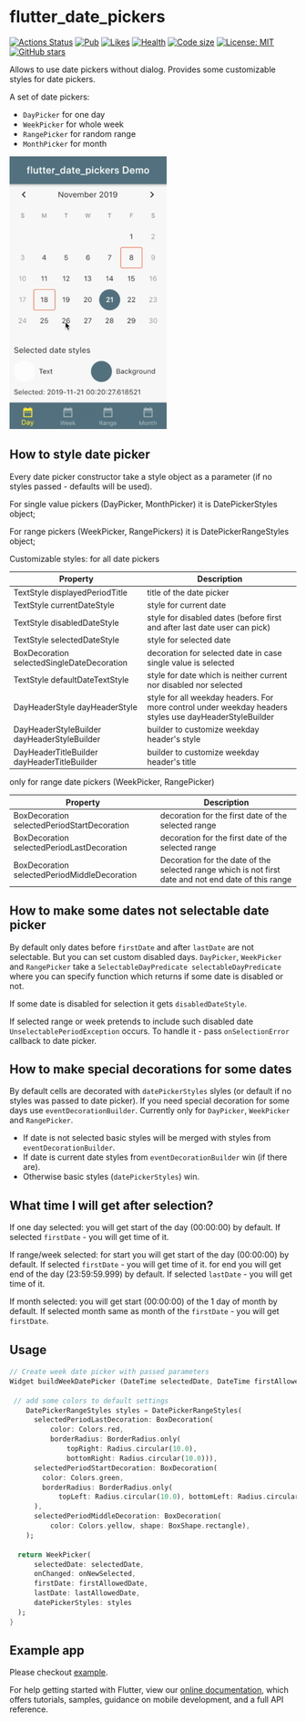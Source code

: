 # flutter_date_pickers  
  
[![Actions Status](https://github.com/MariaMelnik/flutter_date_pickers/workflows/Test/badge.svg)](https://github.com/MariaMelnik/flutter_date_pickers/actions)
[![Pub](https://img.shields.io/pub/v/flutter_date_pickers.svg)](https://pub.dev/packages/flutter_date_pickers)
[![Likes](https://img.shields.io/badge/dynamic/json?color=blue&label=likes&query=likes&url=http://www.pubscore.gq/likes?package=flutter_date_pickers&style=flat-square&cacheSeconds=90000)](https://pub.dev/packages/flutter_date_pickers)
[![Health](https://img.shields.io/badge/dynamic/json?color=blue&label=health&query=pub_points&url=http://www.pubscore.gq/pub-points?package=flutter_date_pickers&style=flat-square&cacheSeconds=90000)](https://pub.dev/packages/flutter_date_pickers/score)
[![Code size](https://img.shields.io/github/languages/code-size/MariaMelnik/flutter_date_pickers?logo=github&logoColor=white)](https://github.com/MariaMelnik/flutter_date_pickers)
[![License: MIT](https://img.shields.io/badge/license-MIT-purple.svg)](https://opensource.org/licenses/MIT)
[![GitHub stars](https://img.shields.io/github/stars/MariaMelnik/flutter_date_pickers?style=social)](https://github.com/MariaMelnik/flutter_date_pickers/)
<!--[![Coverage](https://codecov.io/gh/MariaMelnik/flutter_date_pickers/branch/master/graph/badge.svg)](https://codecov.io/gh/MariaMelnik/flutter_date_pickers)
[![effective_dart](https://img.shields.io/badge/style-effective_dart-40c4ff.svg)](https://github.com/tenhobi/effective_dart)-->
  
  
Allows to use date pickers without dialog.
Provides some customizable styles for date pickers.

A set of date pickers:
* `DayPicker` for one day
* `WeekPicker` for whole week
* `RangePicker` for random range
* `MonthPicker` for month

![](demoDatePickers2.gif)

## How to style date picker
Every date picker constructor take a style object as a parameter (if no styles passed - defaults will be used).

For single value pickers (DayPicker, MonthPicker) it is DatePickerStyles object;

For range pickers (WeekPicker, RangePickers) it is DatePickerRangeStyles object;

Customizable styles:
for all date pickers

| Property | Description |
|---|---|
| TextStyle displayedPeriodTitle | title of the date picker |
| TextStyle currentDateStyle | style for current date |
| TextStyle disabledDateStyle | style for disabled dates (before first and after last date user can pick) |
| TextStyle selectedDateStyle | style for selected date |
| BoxDecoration selectedSingleDateDecoration | decoration for selected date in case single value is selected |
| TextStyle defaultDateTextStyle | style for date which is neither current nor disabled nor selected |
| DayHeaderStyle dayHeaderStyle | style for all weekday headers. For more control under weekday headers styles use dayHeaderStyleBuilder |
| DayHeaderStyleBuilder dayHeaderStyleBuilder | builder to customize weekday header's style |
| DayHeaderTitleBuilder dayHeaderTitleBuilder | builder to customize weekday header's title |

only for range date pickers (WeekPicker, RangePicker)

| Property | Description |
|---|---|
| BoxDecoration selectedPeriodStartDecoration | decoration for the first date of the selected range |
| BoxDecoration selectedPeriodLastDecoration | decoration for the first date of the selected range |
| BoxDecoration selectedPeriodMiddleDecoration | Decoration for the date of the selected range which is not first date and not end date of this range |

## How to make some dates not selectable date picker
By default only dates before `firstDate` and after `lastDate` are not selectable. But you can set custom disabled days.
`DayPicker`, `WeekPicker` and `RangePicker` take a `SelectableDayPredicate selectableDayPredicate`
where you can specify function which returns if some date is disabled or not.

If some date is disabled for selection it gets `disabledDateStyle`.

If selected range or week pretends to include such disabled date `UnselectablePeriodException` occurs.
To handle it - pass `onSelectionError` callback to date picker.

## How to make special decorations for some dates
By default cells are decorated with `datePickerStyles` slyles (or default if no styles was passed to date picker).
If you need special decoration for some days use `eventDecorationBuilder`.
Currently only for `DayPicker`, `WeekPicker` and `RangePicker`.

- If date is not selected basic styles will be merged with styles from `eventDecorationBuilder`.
- If date is current date styles from `eventDecorationBuilder` win (if there are).
- Otherwise basic styles (`datePickerStyles`) win.

## What time I will get after selection?
If one day selected:
 you will get start of the day (00:00:00) by default. If selected `firstDate` - you will get time of it.

If range/week selected:
 for start you will get start of the day (00:00:00) by default. If selected `firstDate` - you will get time of it.
 for end you will get end of the day (23:59:59.999) by default. If selected `lastDate` - you will get time of it.

If month selected:
  you will get start (00:00:00) of the 1 day of month by default.
  If selected month same as month of the `firstDate` - you will get `firstDate`.

## Usage

```dart
// Create week date picker with passed parameters
Widget buildWeekDatePicker (DateTime selectedDate, DateTime firstAllowedDate, DateTime lastAllowedDate, ValueChanged<DatePeriod> onNewSelected) {

 // add some colors to default settings
    DatePickerRangeStyles styles = DatePickerRangeStyles(
      selectedPeriodLastDecoration: BoxDecoration(
          color: Colors.red,
          borderRadius: BorderRadius.only(
              topRight: Radius.circular(10.0),
              bottomRight: Radius.circular(10.0))),
      selectedPeriodStartDecoration: BoxDecoration(
        color: Colors.green,
        borderRadius: BorderRadius.only(
            topLeft: Radius.circular(10.0), bottomLeft: Radius.circular(10.0)),
      ),
      selectedPeriodMiddleDecoration: BoxDecoration(
          color: Colors.yellow, shape: BoxShape.rectangle),
    );
    
  return WeekPicker(
      selectedDate: selectedDate,
      onChanged: onNewSelected,
      firstDate: firstAllowedDate,
      lastDate: lastAllowedDate,
      datePickerStyles: styles
  );
}
```

## Example app
Please checkout [example](https://github.com/MariaMelnik/flutter_date_pickers/tree/master/example).

For help getting started with Flutter, view our
[online documentation](https://flutter.io/docs), which offers tutorials,
samples, guidance on mobile development, and a full API reference.
